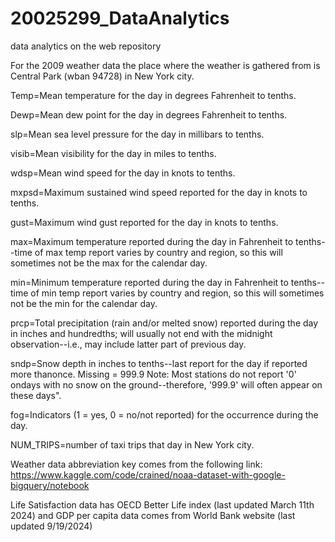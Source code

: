 # 20025299_DataAnalytics
data analytics on the web repository

For the 2009 weather data the place where the weather is gathered from is Central Park (wban 94728) in New York city.

Temp=Mean temperature for the day in degrees Fahrenheit to tenths.

Dewp=Mean dew point for the day in degrees Fahrenheit to tenths.

slp=Mean sea level pressure for the day in millibars to tenths.

visib=Mean visibility for the day in miles to tenths.

wdsp=Mean wind speed for the day in knots to tenths.

mxpsd=Maximum sustained wind speed reported for the day in knots to tenths.

gust=Maximum wind gust reported for the day in knots to tenths.

max=Maximum temperature reported during the day in Fahrenheit to tenths--time of max temp report varies by country and region, so this will sometimes not be the max for the calendar day.

min=Minimum temperature reported during the day in Fahrenheit to tenths--time of min temp report varies by country and region, so this will sometimes not be the min for the calendar day.

prcp=Total precipitation (rain and/or melted snow) reported during the day in inches and hundredths; will usually not end with the midnight observation--i.e., may include latter part of previous day.

sndp=Snow depth in inches to tenths--last report for the day if reported more thanonce. Missing = 999.9 Note: Most stations do not report '0' ondays with no snow on the ground--therefore, '999.9' will often appear on these days".

fog=Indicators (1 = yes, 0 = no/not reported) for the occurrence during the day.

NUM_TRIPS=number of taxi trips that day in New York city.

Weather data abbreviation key comes from the following link:
https://www.kaggle.com/code/crained/noaa-dataset-with-google-bigquery/notebook


Life Satisfaction data has OECD Better Life index (last updated March 11th 2024) and GDP per capita data comes from World Bank website (last updated 
9/19/2024)
